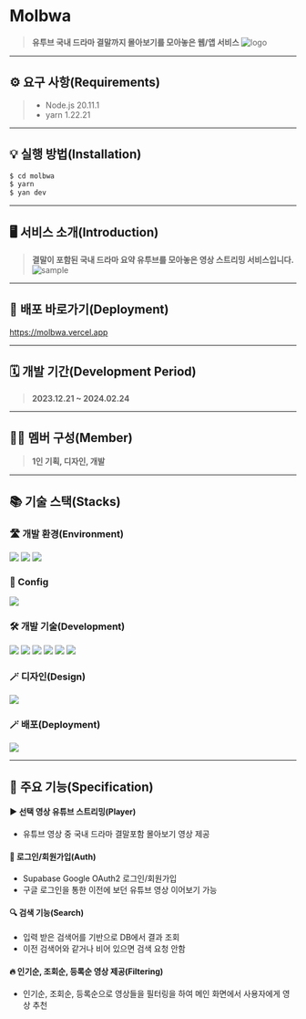 # Molbwa
> **유투브 국내 드라마 결말까지 몰아보기를 모아놓은 웹/앱 서비스**
![logo](https://github.com/Jack42chj/molbwa/assets/86552441/735934f3-6d78-4923-a892-440f7030865a)
- - -


## ⚙️ 요구 사항(Requirements)
> - Node.js 20.11.1
> - yarn 1.22.21
- - -


## 💡 실행 방법(Installation)
```bash
$ cd molbwa
$ yarn
$ yan dev
```
- - -


## 🖥️ 서비스 소개(Introduction)
> **결말이 포함된 국내 드라마 요약 유투브를 모아놓은 영상 스트리밍 서비스입니다.**
![sample](https://github.com/Jack42chj/molbwa/assets/86552441/54e90f6a-ad89-4b21-ae0e-673fef2d8241)
- - -


## 🔗 배포 바로가기(Deployment)
<https://molbwa.vercel.app>
- - -


## 🗓️ 개발 기간(Development Period)
> **2023.12.21 ~ 2024.02.24**
- - -


## 🙋‍♂️ 멤버 구성(Member)
> **1인 기획, 디자인, 개발**
- - -


## 📚 기술 스택(Stacks)
### 🛣️ 개발 환경(Environment)
<div>
  <img src="https://img.shields.io/badge/VisualStudioCode-007ACC?style=for-the-badge&logo=visualstudiocode&logoColor=white">
  <img src="https://img.shields.io/badge/Github-181717?style=for-the-badge&logo=github&logoColor=white">
  <img src="https://img.shields.io/badge/Git-F05032?style=for-the-badge&logo=git&logoColor=white">
</div>

### 💫 Config
<img src="https://img.shields.io/badge/Yarn-2C8EBB?style=for-the-badge&logo=yarn&logoColor=white">


### 🛠️ 개발 기술(Development)
<div>
  <img src="https://img.shields.io/badge/Typescript-3178C6?style=for-the-badge&logo=typescript&logoColor=white">
  <img src="https://img.shields.io/badge/React-61DAFB?style=for-the-badge&logo=react&logoColor=white">
  <img src="https://img.shields.io/badge/Supabase-3FCF8E?style=for-the-badge&logo=supabase&logoColor=white">
  <img src="https://img.shields.io/badge/Zustand-696969?style=for-the-badge&logo=react&logoColor=white">
  <img src="https://img.shields.io/badge/styledcomponents-DB7093?style=for-the-badge&logo=styledcomponents&logoColor=white">
  <img src="https://img.shields.io/badge/reactrouter-CA4245?style=for-the-badge&logo=reactrouter&logoColor=white">
</div>


### 🪄 디자인(Design)
<div>
  <img src="https://img.shields.io/badge/Figma-F24E1E?style=for-the-badge&logo=figma&logoColor=white">
</div>

### 🪄 배포(Deployment)
<div>
  <img src="https://img.shields.io/badge/vercel-000000?style=for-the-badge&logo=vercel&logoColor=white">
</div>

- - -


## 🌟 주요 기능(Specification)
#### ▶️ 선택 영상 유튜브 스트리밍(Player)
- 유튜브 영상 중 국내 드라마 결말포함 몰아보기 영상 제공

#### 🔑 로그인/회원가입(Auth)
- Supabase Google OAuth2 로그인/회원가입
- 구글 로그인을 통한 이전에 보던 유튜브 영상 이어보기 가능

#### 🔍 검색 기능(Search)
- 입력 받은 검색어를 기반으로 DB에서 결과 조회
- 이전 검색어와 같거나 비어 있으면 검색 요청 안함

#### 🔥 인기순, 조회순, 등록순 영상 제공(Filtering)
- 인기순, 조회순, 등록순으로 영상들을 필터링을 하여 메인 화면에서 사용자에게 영상 추천
